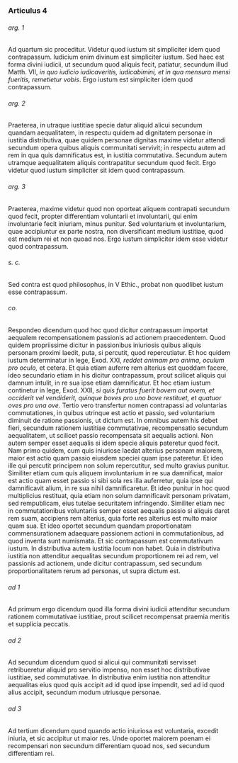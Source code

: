 ### Articulus 4

###### arg. 1
Ad quartum sic proceditur. Videtur quod iustum sit simpliciter idem quod contrapassum. Iudicium enim divinum est simpliciter iustum. Sed haec est forma divini iudicii, ut secundum quod aliquis fecit, patiatur, secundum illud Matth. VII, *in quo iudicio iudicaveritis, iudicabimini, et in qua mensura mensi fueritis, remetietur vobis*. Ergo iustum est simpliciter idem quod contrapassum.

###### arg. 2
Praeterea, in utraque iustitiae specie datur aliquid alicui secundum quandam aequalitatem, in respectu quidem ad dignitatem personae in iustitia distributiva, quae quidem personae dignitas maxime videtur attendi secundum opera quibus aliquis communitati servivit; in respectu autem ad rem in qua quis damnificatus est, in iustitia commutativa. Secundum autem utramque aequalitatem aliquis contrapatitur secundum quod fecit. Ergo videtur quod iustum simpliciter sit idem quod contrapassum.

###### arg. 3
Praeterea, maxime videtur quod non oporteat aliquem contrapati secundum quod fecit, propter differentiam voluntarii et involuntarii, qui enim involuntarie fecit iniuriam, minus punitur. Sed voluntarium et involuntarium, quae accipiuntur ex parte nostra, non diversificant medium iustitiae, quod est medium rei et non quoad nos. Ergo iustum simpliciter idem esse videtur quod contrapassum.

###### s. c.
Sed contra est quod philosophus, in V Ethic., probat non quodlibet iustum esse contrapassum.

###### co.
Respondeo dicendum quod hoc quod dicitur contrapassum importat aequalem recompensationem passionis ad actionem praecedentem. Quod quidem propriissime dicitur in passionibus iniuriosis quibus aliquis personam proximi laedit, puta, si percutit, quod repercutiatur. Et hoc quidem iustum determinatur in lege, Exod. XXI, *reddet animam pro anima, oculum pro oculo,* et cetera. Et quia etiam auferre rem alterius est quoddam facere, ideo secundario etiam in his dicitur contrapassum, prout scilicet aliquis qui damnum intulit, in re sua ipse etiam damnificatur. Et hoc etiam iustum continetur in lege, Exod. XXII, *si quis furatus fuerit bovem aut ovem, et occiderit vel vendiderit, quinque boves pro uno bove restituet, et quatuor oves pro una ove*. Tertio vero transfertur nomen contrapassi ad voluntarias commutationes, in quibus utrinque est actio et passio, sed voluntarium diminuit de ratione passionis, ut dictum est. In omnibus autem his debet fieri, secundum rationem iustitiae commutativae, recompensatio secundum aequalitatem, ut scilicet passio recompensata sit aequalis actioni. Non autem semper esset aequalis si idem specie aliquis pateretur quod fecit. Nam primo quidem, cum quis iniuriose laedat alterius personam maiorem, maior est actio quam passio eiusdem speciei quam ipse pateretur. Et ideo ille qui percutit principem non solum repercutitur, sed multo gravius punitur. Similiter etiam cum quis aliquem involuntarium in re sua damnificat, maior est actio quam esset passio si sibi sola res illa auferretur, quia ipse qui damnificavit alium, in re sua nihil damnificaretur. Et ideo punitur in hoc quod multiplicius restituat, quia etiam non solum damnificavit personam privatam, sed rempublicam, eius tutelae securitatem infringendo. Similiter etiam nec in commutationibus voluntariis semper esset aequalis passio si aliquis daret rem suam, accipiens rem alterius, quia forte res alterius est multo maior quam sua. Et ideo oportet secundum quandam proportionatam commensurationem adaequare passionem actioni in commutationibus, ad quod inventa sunt numismata. Et sic contrapassum est commutativum iustum. In distributiva autem iustitia locum non habet. Quia in distributiva iustitia non attenditur aequalitas secundum proportionem rei ad rem, vel passionis ad actionem, unde dicitur contrapassum, sed secundum proportionalitatem rerum ad personas, ut supra dictum est.

###### ad 1
Ad primum ergo dicendum quod illa forma divini iudicii attenditur secundum rationem commutativae iustitiae, prout scilicet recompensat praemia meritis et supplicia peccatis.

###### ad 2
Ad secundum dicendum quod si alicui qui communitati servisset retribueretur aliquid pro servitio impenso, non esset hoc distributivae iustitiae, sed commutativae. In distributiva enim iustitia non attenditur aequalitas eius quod quis accipit ad id quod ipse impendit, sed ad id quod alius accipit, secundum modum utriusque personae.

###### ad 3
Ad tertium dicendum quod quando actio iniuriosa est voluntaria, excedit iniuria, et sic accipitur ut maior res. Unde oportet maiorem poenam ei recompensari non secundum differentiam quoad nos, sed secundum differentiam rei.

